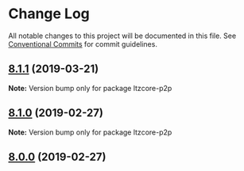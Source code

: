 # Change Log

All notable changes to this project will be documented in this file.
See [Conventional Commits](https://conventionalcommits.org) for commit guidelines.

## [8.1.1](https://github.com/bitpay/ltzcore-p2p/compare/v8.1.0...v8.1.1) (2019-03-21)

**Note:** Version bump only for package ltzcore-p2p

## [8.1.0](https://github.com/bitpay/ltzcore-p2p/compare/v5.0.0-beta.44...v8.1.0) (2019-02-27)

**Note:** Version bump only for package ltzcore-p2p

## [8.0.0](https://github.com/bitpay/ltzcore-p2p/compare/v5.0.0-beta.44...v8.0.0) (2019-02-27)
